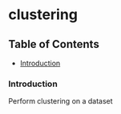 # clustering 

## Table of Contents  

* [Introduction](#introduction)<a name="introduction"/>

### Introduction

Perform clustering on a dataset